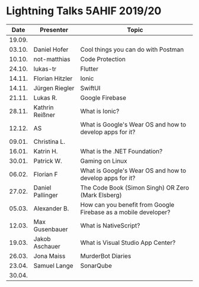# Lightning Talks 5AHIF 2019/20

|  Date  |    Presenter     |                              Topic                              |
| ------ | ---------------- | --------------------------------------------------------------- |
| 19.09. |                  |                                                                 |
| 03.10. | Daniel Hofer     | Cool things you can do with Postman                             |
| 10.10. | not-matthias     | Code Protection                                                 |
| 24.10. | lukas-tr         | Flutter                                                         |
| 14.11. | Florian Hitzler  | Ionic                                                           |
| 14.11. | Jürgen Riegler   | SwiftUI                                                         |
| 21.11. | Lukas R.         | Google Firebase                                                 |
| 28.11. | Kathrin Reißner  | What is Ionic?                                                  |
| 12.12. | AS               | What is Google's Wear OS and how to develop apps for it?        |
| 09.01. | Christina L.     |                                                                 |
| 16.01. | Katrin H.        | What is the .NET Foundation?                                    |
| 30.01. | Patrick W.       | Gaming on Linux                                                 |
| 06.02. | Florian F        | What is Google's Wear OS and how to develop apps for it?        |
| 27.02. | Daniel Pallinger | The Code Book (Simon Singh) OR Zero (Mark Elsberg)              |
| 05.03. | Alexander B.     | How can you benefit from Google Firebase as a mobile developer? |
| 12.03. | Max Gusenbauer   | What is NativeScript?                                           |
| 19.03. | Jakob Aschauer   | What is Visual Studio App Center?                               |
| 26.03. | Jona Maiss       | MurderBot Diaries                                               |
| 23.04. | Samuel Lange     | SonarQube                                                       |
| 30.04. |                  |                                                                 |
